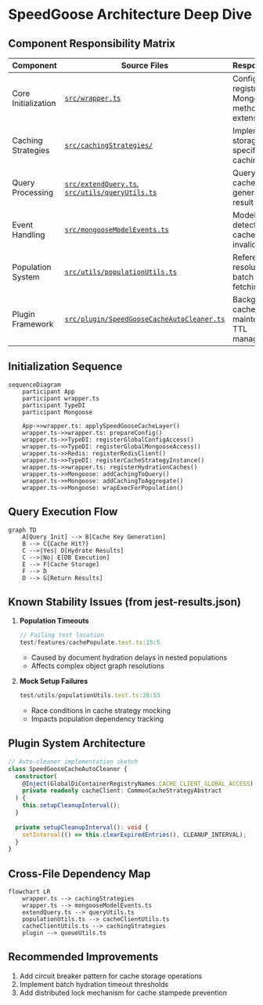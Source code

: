 # SpeedGoose Architecture Deep Dive

## Component Responsibility Matrix

| Component | Source Files | Responsibilities |
|-----------|--------------|------------------|
| Core Initialization | [`src/wrapper.ts`](src/wrapper.ts:89-102) | Config setup, DI registrations, Mongoose method extensions |
| Caching Strategies | [`src/cachingStrategies/`](src/cachingStrategies/) | Implement storage-specific caching logic |
| Query Processing | [`src/extendQuery.ts`](src/extendQuery.ts), [`src/utils/queryUtils.ts`](src/utils/queryUtils.ts:70-86) | Query analysis, cache key generation, result hydration |
| Event Handling | [`src/mongooseModelEvents.ts`](src/mongooseModelEvents.ts:108-116) | Model change detection, cache invalidation |
| Population System | [`src/utils/populationUtils.ts`](src/utils/populationUtils.ts:75-100) | Reference resolution, batch document fetching |
| Plugin Framework | [`src/plugin/SpeedGooseCacheAutoCleaner.ts`](src/plugin/SpeedGooseCacheAutoCleaner.ts) | Background cache maintenance, TTL management |

## Initialization Sequence
```mermaid
sequenceDiagram
    participant App
    participant wrapper.ts
    participant TypeDI
    participant Mongoose
    
    App->>wrapper.ts: applySpeedGooseCacheLayer()
    wrapper.ts->>wrapper.ts: prepareConfig()
    wrapper.ts->>TypeDI: registerGlobalConfigAccess()
    wrapper.ts->>TypeDI: registerGlobalMongooseAccess()
    wrapper.ts->>Redis: registerRedisClient()
    wrapper.ts->>TypeDI: registerCacheStrategyInstance()
    wrapper.ts->>wrapper.ts: registerHydrationCaches()
    wrapper.ts->>Mongoose: addCachingToQuery()
    wrapper.ts->>Mongoose: addCachingToAggregate()
    wrapper.ts->>Mongoose: wrapExecForPopulation()
```

## Query Execution Flow
```mermaid
graph TD
    A[Query Init] --> B[Cache Key Generation]
    B --> C{Cache Hit?}
    C -->|Yes| D[Hydrate Results]
    C -->|No| E[DB Execution]
    E --> F[Cache Storage]
    F --> D
    D --> G[Return Results]
```

## Known Stability Issues (from jest-results.json)
1. **Population Timeouts**  
   ```typescript
   // Failing test location
   test/features/cachePopulate.test.ts:15:5
   ```
   - Caused by document hydration delays in nested populations
   - Affects complex object graph resolutions

2. **Mock Setup Failures**  
   ```typescript
   test/utils/populationUtils.test.ts:28:53
   ```
   - Race conditions in cache strategy mocking
   - Impacts population dependency tracking

## Plugin System Architecture
```typescript
// Auto-cleaner implementation sketch
class SpeedGooseCacheAutoCleaner {
  constructor(
    @Inject(GlobalDiContainerRegistryNames.CACHE_CLIENT_GLOBAL_ACCESS)
    private readonly cacheClient: CommonCacheStrategyAbstract
  ) {
    this.setupCleanupInterval();
  }
  
  private setupCleanupInterval(): void {
    setInterval(() => this.clearExpiredEntries(), CLEANUP_INTERVAL);
  }
}
```

## Cross-File Dependency Map
```mermaid
flowchart LR
    wrapper.ts --> cachingStrategies
    wrapper.ts --> mongooseModelEvents.ts
    extendQuery.ts --> queryUtils.ts
    populationUtils.ts --> cacheClientUtils.ts
    cacheClientUtils.ts --> cachingStrategies
    plugin --> queueUtils.ts
```

## Recommended Improvements
1. Add circuit breaker pattern for cache storage operations
2. Implement batch hydration timeout thresholds
3. Add distributed lock mechanism for cache stampede prevention

[//]: # (Document generated at: 2025-07-20T20:04:54.770Z)